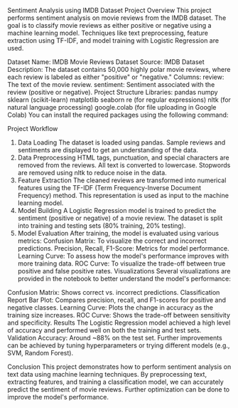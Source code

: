 Sentiment Analysis using IMDB Dataset
Project Overview
This project performs sentiment analysis on movie reviews from the IMDB dataset. The goal is to classify movie reviews as either positive or negative using a machine learning model. Techniques like text preprocessing, feature extraction using TF-IDF, and model training with Logistic Regression are used.

Dataset
Name: IMDB Movie Reviews Dataset
Source: IMDB Dataset
Description: The dataset contains 50,000 highly polar movie reviews, where each review is labeled as either "positive" or "negative."
Columns:
review: The text of the movie review.
sentiment: Sentiment associated with the review (positive or negative).
Project Structure
Libraries:
pandas
numpy
sklearn (scikit-learn)
matplotlib
seaborn
re (for regular expressions)
nltk (for natural language processing)
google.colab (for file uploading in Google Colab)
You can install the required packages using the following command:

Project Workflow
1. Data Loading
The dataset is loaded using pandas.
Sample reviews and sentiments are displayed to get an understanding of the data.
2. Data Preprocessing
HTML tags, punctuation, and special characters are removed from the reviews.
All text is converted to lowercase.
Stopwords are removed using nltk to reduce noise in the data.
3. Feature Extraction
The cleaned reviews are transformed into numerical features using the TF-IDF (Term Frequency-Inverse Document Frequency) method.
This representation is used as input to the machine learning model.
4. Model Building
A Logistic Regression model is trained to predict the sentiment (positive or negative) of a movie review.
The dataset is split into training and testing sets (80% training, 20% testing).
5. Model Evaluation
After training, the model is evaluated using various metrics:
Confusion Matrix: To visualize the correct and incorrect predictions.
Precision, Recall, F1-Score: Metrics for model performance.
Learning Curve: To assess how the model's performance improves with more training data.
ROC Curve: To visualize the trade-off between true positive and false positive rates.
Visualizations
Several visualizations are provided in the notebook to better understand the model's performance:

Confusion Matrix: Shows correct vs. incorrect predictions.
Classification Report Bar Plot: Compares precision, recall, and F1-scores for positive and negative classes.
Learning Curve: Plots the change in accuracy as the training size increases.
ROC Curve: Shows the trade-off between sensitivity and specificity.
Results
The Logistic Regression model achieved a high level of accuracy and performed well on both the training and test sets.
Validation Accuracy: Around ~88% on the test set.
Further improvements can be achieved by tuning hyperparameters or trying different models (e.g., SVM, Random Forest).

Conclusion
This project demonstrates how to perform sentiment analysis on text data using machine learning techniques. By preprocessing text, extracting features, and training a classification model, we can accurately predict the sentiment of movie reviews. Further optimization can be done to improve the model's performance.
